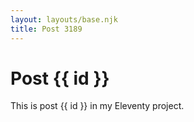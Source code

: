 ```yaml
---
layout: layouts/base.njk
title: Post 3189
---
```


# Post {{ id }}

This is post {{ id }} in my Eleventy project.
